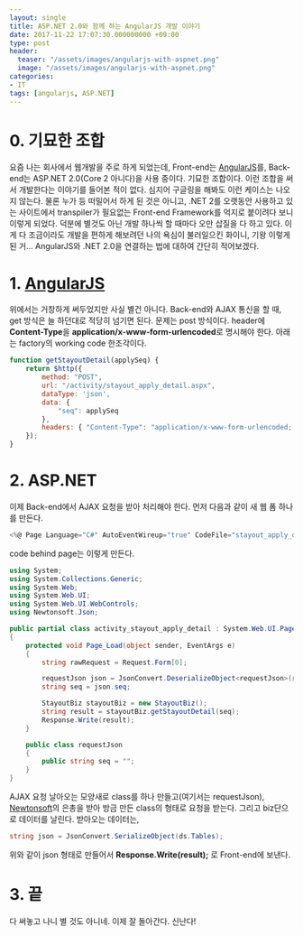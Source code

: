 ```yaml
---
layout: single
title: ASP.NET 2.0와 함께 하는 AngularJS 개발 이야기
date: 2017-11-22 17:07:30.000000000 +09:00
type: post
header:
  teaser: "/assets/images/angularjs-with-aspnet.png"
  image: "/assets/images/angularjs-with-aspnet.png"
categories:
- IT
tags: [angularjs, ASP.NET]
---
```

# 0. 기묘한 조합

요즘 나는 회사에서 웹개발을 주로 하게 되었는데, Front-end는 [AngularJS]를, Back-end는 ASP.NET 2.0(Core 2 아니다)을 사용 중이다. 기묘한 조합이다. 이런 조합을 써서 개발한다는 이야기를 들어본 적이 없다. 심지어 구글링을 해봐도 이런 케이스는 나오지 않는다. 물론 누가 등 떠밀어서 하게 된 것은 아니고, .NET 2를 오랫동안 사용하고 있는 사이트에서 transpiler가 필요없는 Front-end Framework를 억지로 붙이려다 보니 이렇게 되었다. 덕분에 별것도 아닌 개발 하나씩 할 때마다 오만 삽질을 다 하고 있다. 이게 다 조금이라도 개발을 편하게 해보려던 나의 욕심이 불러일으킨 화이니, 기왕 이렇게 된 거... AngularJS와 .NET 2.0을 연결하는 법에 대하여 간단히 적어보겠다.

# 1. [AngularJS]

위에서는 거창하게 써두었지만 사실 별건 아니다. Back-end와 AJAX 통신을 할 때, get 방식은 늘 하던대로 적당히 넘기면 된다. 문제는 post 방식이다. header에 **Content-Type**을 **application/x-www-form-urlencoded**로 명시해야 한다. 아래는 factory의 working code 한조각이다.

```javascript
function getStayoutDetail(applySeq) {
    return $http({
        method: "POST",
        url: "/activity/stayout_apply_detail.aspx",
        dataType: 'json',
        data: {
            "seq": applySeq
        },
        headers: { "Content-Type": "application/x-www-form-urlencoded; charset=utf-8" }
    });
}
```

# 2. ASP.NET

이제 Back-end에서 AJAX 요청을 받아 처리해야 한다. 먼저 다음과 같이 새 웹 폼 하나를 만든다.

```csharp
<%@ Page Language="C#" AutoEventWireup="true" CodeFile="stayout_apply_detail.aspx.cs" Inherits="activity_stayout_apply_detail" %>
```

code behind page는 이렇게 만든다.

```csharp
using System;
using System.Collections.Generic;
using System.Web;
using System.Web.UI;
using System.Web.UI.WebControls;
using Newtonsoft.Json;

public partial class activity_stayout_apply_detail : System.Web.UI.Page
{
    protected void Page_Load(object sender, EventArgs e)
    {
        string rawRequest = Request.Form[0];

        requestJson json = JsonConvert.DeserializeObject<requestJson>(rawRequest);
        string seq = json.seq;

        StayoutBiz stayoutBiz = new StayoutBiz();
        string result = stayoutBiz.getStayoutDetail(seq);
        Response.Write(result);
    }

    public class requestJson
    {
        public string seq = "";
    }
}
```

AJAX 요청 날아오는 모양새로 class를 하나 만들고(여기서는 requestJson), [Newtonsoft]의 은총을 받아 방금 만든 class의 형태로 요청을 받는다. 그리고 biz단으로 데이터를 날린다. 받아오는 데이터는,

```csharp
string json = JsonConvert.SerializeObject(ds.Tables);
```

위와 같이 json 형태로 만들어서 **Response.Write(result);** 로 Front-end에 보낸다.

# 3. 끝

다 써놓고 나니 별 것도 아니네. 이제 잘 돌아간다. 신난다!

[AngularJS]: https://angularjs.org/
[Newtonsoft]: https://www.newtonsoft.com/json
